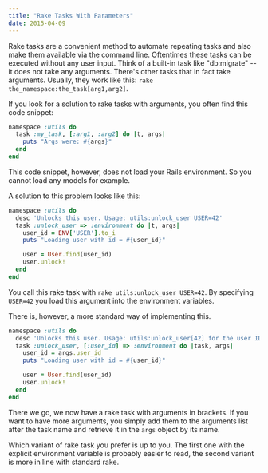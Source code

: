 ```yaml
---
title: "Rake Tasks With Parameters"
date: 2015-04-09
---
```


Rake tasks are a convenient method to automate repeating tasks and also make them available via the command line. Oftentimes these tasks can be executed without any user input. Think of a built-in task like "db:migrate" -- it does not take any arguments. There's other tasks that in fact take arguments. Usually, they work like this: `rake the_namespace:the_task[arg1,arg2]`.

If you look for a solution to rake tasks with arguments, you often find this code snippet:

```ruby
namespace :utils do
  task :my_task, [:arg1, :arg2] do |t, args|
    puts "Args were: #{args}"
  end
end
```

This code snippet, however, does not load your Rails environment. So you cannot load any models for example.

A solution to this problem looks like this:

```ruby
namespace :utils do
  desc 'Unlocks this user. Usage: utils:unlock_user USER=42'
  task :unlock_user => :environment do |t, args|
    user_id = ENV['USER'].to_i
    puts "Loading user with id = #{user_id}"

    user = User.find(user_id)
    user.unlock!
  end
end
```

You call this rake task with `rake utils:unlock_user USER=42`. By specifying `USER=42` you load this argument into the environment variables.

There is, however, a more standard way of implementing this.

```ruby
namespace :utils do
  desc 'Unlocks this user. Usage: utils:unlock_user[42] for the user ID 42'
  task :unlock_user, [:user_id] => :environment do |task, args|
    user_id = args.user_id
    puts "Loading user with id = #{user_id}"

    user = User.find(user_id)
    user.unlock!
  end
end
```

There we go, we now have a rake task with arguments in brackets. If you want to have more arguments, you simply add them to the arguments list after the task name and retrieve it in the `args` object by its name.

Which variant of rake task you prefer is up to you. The first one with the explicit environment variable is probably easier to read, the second variant is more in line with standard rake.
